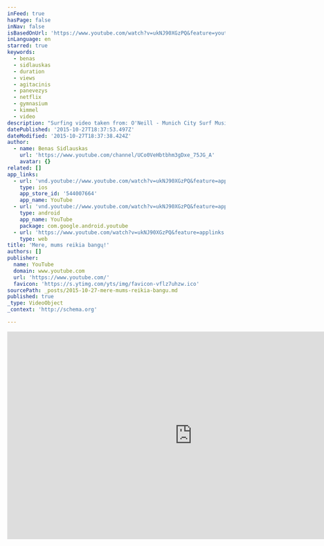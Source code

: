 ```yaml
---
inFeed: true
hasPage: false
inNav: false
isBasedOnUrl: 'https://www.youtube.com/watch?v=ukNJ90XGzPQ&feature=youtu.be'
inLanguage: en
starred: true
keywords:
  - benas
  - sidlauskas
  - duration
  - views
  - agitacinis
  - panevezys
  - netflix
  - gymnasium
  - kimmel
  - video
description: "Surfing video taken from: O'Neill - Munich City Surf Music: Deus X Machina I Had Too Much To Dream Last Night"
datePublished: '2015-10-27T18:37:53.497Z'
dateModified: '2015-10-27T18:37:38.424Z'
author:
  - name: Benas Sidlauskas
    url: 'https://www.youtube.com/channel/UCo0VeHbtbhm3gDxe_75JG_A'
    avatar: {}
related: []
app_links:
  - url: 'vnd.youtube://www.youtube.com/watch?v=ukNJ90XGzPQ&feature=applinks'
    type: ios
    app_store_id: '544007664'
    app_name: YouTube
  - url: 'vnd.youtube://www.youtube.com/watch?v=ukNJ90XGzPQ&feature=applinks'
    type: android
    app_name: YouTube
    package: com.google.android.youtube
  - url: 'https://www.youtube.com/watch?v=ukNJ90XGzPQ&feature=applinks'
    type: web
title: 'Mere, mums reikia bangų!'
authors: []
publisher:
  name: YouTube
  domain: www.youtube.com
  url: 'https://www.youtube.com/'
  favicon: 'https://s.ytimg.com/yts/img/favicon-vflz7uhzw.ico'
sourcePath: _posts/2015-10-27-mere-mums-reikia-bangu.md
published: true
_type: VideoObject
_context: 'http://schema.org'

---
```

<iframe src="https://cdn.embedly.com/widgets/media.html?src=https%3A%2F%2Fwww.youtube.com%2Fembed%2FukNJ90XGzPQ%3Ffeature%3Doembed&amp;url=https%3A%2F%2Fwww.youtube.com%2Fwatch%3Fv%3DukNJ90XGzPQ%26feature%3Dyoutu.be&amp;image=https%3A%2F%2Fi.ytimg.com%2Fvi%2FukNJ90XGzPQ%2Fhqdefault.jpg&amp;key=b7d04c9b404c499eba89ee7072e1c4f7&amp;type=text%2Fhtml&amp;schema=youtube" width="854" height="480" scrolling="no" frameborder="0" allowfullscreen="allowfullscreen" style=""></iframe>
